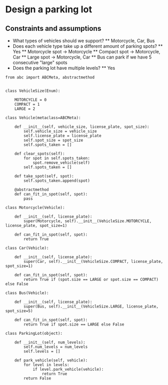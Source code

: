 # Design a parking lot

## Constraints and assumptions

* What types of vehicles should we support?
** Motorcycle, Car, Bus
* Does each vehicle type take up a different amount of parking spots?
** Yes
** Motorcycle spot -> Motorcycle
** Compact spot -> Motorcycle, Car
** Large spot -> Motorcycle, Car
** Bus can park if we have 5 consecutive "large" spots
* Does the parking lot have multiple levels?
** Yes

```
from abc import ABCMeta, abstractmethod


class VehicleSize(Enum):

    MOTORCYCLE = 0
    COMPACT = 1
    LARGE = 2

class Vehicle(metaclass=ABCMeta):

    def __init__(self, vehicle_size, license_plate, spot_size):
        self.vehicle_size = vehicle_size
        self.license_plate = license_plate
        self.spot_size = spot_size
        self.spots_taken = []

    def clear_spots(self):
        for spot in self.spots_taken:
            spot.remove_vehicle(self)
        self.spots_taken = []

    def take_spot(self, spot):
        self.spots_taken.append(spot)

    @abstractmethod
    def can_fit_in_spot(self, spot):
        pass

class Motorcycle(Vehicle):

    def __init__(self, license_plate):
        super(Motorcycle, self).__init__(VehicleSize.MOTORCYCLE, license_plate, spot_size=1)

    def can_fit_in_spot(self, spot):
        return True

class Car(Vehicle):

    def __init__(self, license_plate):
        super(Car, self).__init__(VehicleSize.COMPACT, license_plate, spot_size=1)

    def can_fit_in_spot(self, spot):
        return True if (spot.size == LARGE or spot.size == COMPACT) else False

class Bus(Vehicle):

    def __init__(self, license_plate):
        super(Bus, self).__init__(VehicleSize.LARGE, license_plate, spot_size=5)

    def can_fit_in_spot(self, spot):
        return True if spot.size == LARGE else False

class ParkingLot(object):

    def __init__(self, num_levels):
        self.num_levels = num_levels
        self.levels = []

    def park_vehicle(self, vehicle):
        for level in levels:
            if level.park_vehicle(vehicle):
                return True
        return False
```
